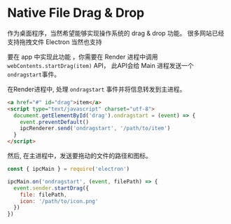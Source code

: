 # Native File Drag & Drop

作为桌面程序，当然希望能够实现操作系统的 drag & drop 功能。 很多网站已经支持拖拽文件 Electron 当然也支持

要在 app 中实现此功能 ，你需要在 Render 进程中调用`webContents.startDrag(item)` API， 此API会给 Main 进程发送一个`ondragstart`事件。

在Render进程中, 处理 ` ondragstart ` 事件并将信息转发到主进程。

```html
<a href="#" id="drag">item</a>
<script type="text/javascript" charset="utf-8">
  document.getElementById('drag').ondragstart = (event) => {
    event.preventDefault()
    ipcRenderer.send('ondragstart', '/path/to/item')
  }
</script>
```

然后, 在主进程中，发送要拖动的文件的路径和图标。

```javascript
const { ipcMain } = require('electron')

ipcMain.on('ondragstart', (event, filePath) => {
  event.sender.startDrag({
    file: filePath,
    icon: '/path/to/icon.png'
  })
})
```